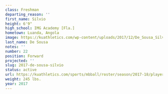 ```yaml
---
class: Freshman
departing_reason: ''
first_name: Silvio
height: 6'9"
high_school: IMG Academy [Fla.]
hometown: Luanda, Angola
image: https://kuathletics.com/wp-content/uploads/2017/12/De_Sousa_Silvio.jpg
last_name: De Sousa
notes: ''
number: 22
position: Forward
projected: ''
slug: 2017-de-sousa-silvio
status: active
url: https://kuathletics.com/sports/mbball/roster/season/2017-18/player/silvio-de-sousa/
weight: 245 lbs.
year: 2017
---
```

